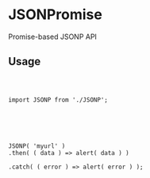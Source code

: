 # JSONPromise
Promise-based JSONP API

<h2>Usage</h2>

<code>

import JSONP from './JSONP';

<br/>

JSONP( 'myurl' )
  <br/>.then( ( data ) => alert( data ) )
  <br/>.catch( ( error ) => alert( error ) );

</code>
